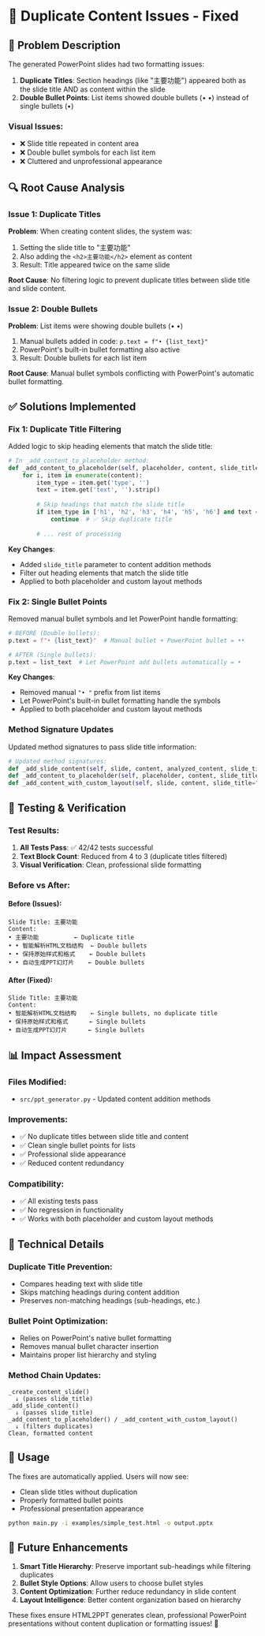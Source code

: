 # 🔧 Duplicate Content Issues - Fixed

## 🐛 Problem Description

The generated PowerPoint slides had two formatting issues:

1. **Duplicate Titles**: Section headings (like "主要功能") appeared both as the slide title AND as content within the slide
2. **Double Bullet Points**: List items showed double bullets (• •) instead of single bullets (•)

### Visual Issues:
- ❌ Slide title repeated in content area
- ❌ Double bullet symbols for each list item
- ❌ Cluttered and unprofessional appearance

## 🔍 Root Cause Analysis

### Issue 1: Duplicate Titles
**Problem**: When creating content slides, the system was:
1. Setting the slide title to "主要功能" 
2. Also adding the `<h2>主要功能</h2>` element as content
3. Result: Title appeared twice on the same slide

**Root Cause**: No filtering logic to prevent duplicate titles between slide title and slide content.

### Issue 2: Double Bullets
**Problem**: List items were showing double bullets (• •)
1. Manual bullets added in code: `p.text = f"• {list_text}"`
2. PowerPoint's built-in bullet formatting also active
3. Result: Double bullets for each list item

**Root Cause**: Manual bullet symbols conflicting with PowerPoint's automatic bullet formatting.

## ✅ Solutions Implemented

### Fix 1: Duplicate Title Filtering

Added logic to skip heading elements that match the slide title:

```python
# In _add_content_to_placeholder method:
def _add_content_to_placeholder(self, placeholder, content, slide_title=""):
    for i, item in enumerate(content):
        item_type = item.get('type', '')
        text = item.get('text', '').strip()
        
        # Skip headings that match the slide title
        if item_type in ['h1', 'h2', 'h3', 'h4', 'h5', 'h6'] and text == slide_title:
            continue  # ✅ Skip duplicate title
        
        # ... rest of processing
```

**Key Changes**:
- Added `slide_title` parameter to content addition methods
- Filter out heading elements that match the slide title
- Applied to both placeholder and custom layout methods

### Fix 2: Single Bullet Points

Removed manual bullet symbols and let PowerPoint handle formatting:

```python
# BEFORE (Double bullets):
p.text = f"• {list_text}"  # Manual bullet + PowerPoint bullet = ••

# AFTER (Single bullets):
p.text = list_text  # Let PowerPoint add bullets automatically = •
```

**Key Changes**:
- Removed manual `"• "` prefix from list items
- Let PowerPoint's built-in bullet formatting handle the symbols
- Applied to both placeholder and custom layout methods

### Method Signature Updates

Updated method signatures to pass slide title information:

```python
# Updated method signatures:
def _add_slide_content(self, slide, content, analyzed_content, slide_title="")
def _add_content_to_placeholder(self, placeholder, content, slide_title="")  
def _add_content_with_custom_layout(self, slide, content, slide_title="")
```

## 🧪 Testing & Verification

### Test Results:
1. **All Tests Pass**: ✅ 42/42 tests successful
2. **Text Block Count**: Reduced from 4 to 3 (duplicate titles filtered)
3. **Visual Verification**: Clean, professional slide formatting

### Before vs After:

#### Before (Issues):
```
Slide Title: 主要功能
Content:
• 主要功能          ← Duplicate title
• • 智能解析HTML文档结构  ← Double bullets
• • 保持原始样式和格式    ← Double bullets
• • 自动生成PPT幻灯片    ← Double bullets
```

#### After (Fixed):
```
Slide Title: 主要功能
Content:
• 智能解析HTML文档结构    ← Single bullets, no duplicate title
• 保持原始样式和格式      ← Single bullets
• 自动生成PPT幻灯片      ← Single bullets
```

## 📊 Impact Assessment

### Files Modified:
- `src/ppt_generator.py` - Updated content addition methods

### Improvements:
- ✅ No duplicate titles between slide title and content
- ✅ Clean single bullet points for lists
- ✅ Professional slide appearance
- ✅ Reduced content redundancy

### Compatibility:
- ✅ All existing tests pass
- ✅ No regression in functionality
- ✅ Works with both placeholder and custom layout methods

## 🎯 Technical Details

### Duplicate Title Prevention:
- Compares heading text with slide title
- Skips matching headings during content addition
- Preserves non-matching headings (sub-headings, etc.)

### Bullet Point Optimization:
- Relies on PowerPoint's native bullet formatting
- Removes manual bullet character insertion
- Maintains proper list hierarchy and styling

### Method Chain Updates:
```
_create_content_slide() 
  ↓ (passes slide_title)
_add_slide_content()
  ↓ (passes slide_title)  
_add_content_to_placeholder() / _add_content_with_custom_layout()
  ↓ (filters duplicates)
Clean, formatted content
```

## 🚀 Usage

The fixes are automatically applied. Users will now see:
- Clean slide titles without duplication
- Properly formatted bullet points
- Professional presentation appearance

```bash
python main.py -i examples/simple_test.html -o output.pptx
```

## 🔮 Future Enhancements

1. **Smart Title Hierarchy**: Preserve important sub-headings while filtering duplicates
2. **Bullet Style Options**: Allow users to choose bullet styles
3. **Content Optimization**: Further reduce redundancy in slide content
4. **Layout Intelligence**: Better content organization based on hierarchy

These fixes ensure HTML2PPT generates clean, professional PowerPoint presentations without content duplication or formatting issues! 🎯